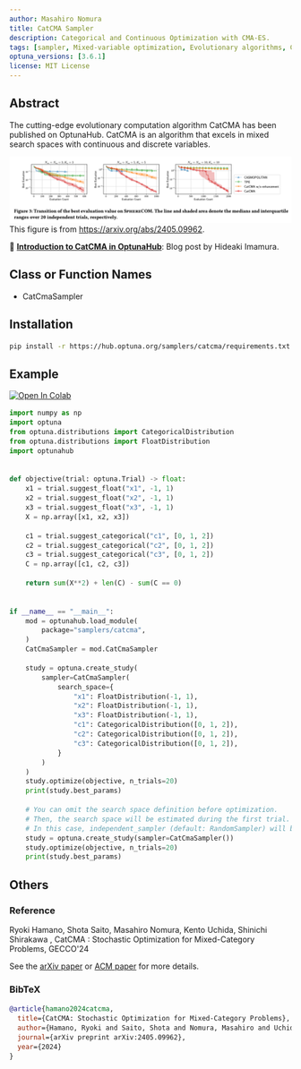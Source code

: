 ```yaml
---
author: Masahiro Nomura
title: CatCMA Sampler
description: Categorical and Continuous Optimization with CMA-ES.
tags: [sampler, Mixed-variable optimization, Evolutionary algorithms, CMA-ES]
optuna_versions: [3.6.1]
license: MIT License
---
```


## Abstract

The cutting-edge evolutionary computation algorithm CatCMA has been published on OptunaHub.
CatCMA is an algorithm that excels in mixed search spaces with continuous and discrete variables.

![The performance comparison results of CatCMA and other algorithms](images/catcma-performance.png)
This figure is from https://arxiv.org/abs/2405.09962.

📝 [**Introduction to CatCMA in OptunaHub**](https://medium.com/optuna/introduction-to-catcma-in-optunahub-ffa316309cb8): Blog post by Hideaki Imamura.

## Class or Function Names

- CatCmaSampler

## Installation

```bash
pip install -r https://hub.optuna.org/samplers/catcma/requirements.txt
```

## Example

[![Open In Colab](https://colab.research.google.com/assets/colab-badge.svg)](https://colab.research.google.com/github/optuna/optunahub-registry/blob/main/package/samplers/catcma/example.ipynb)

```python
import numpy as np
import optuna
from optuna.distributions import CategoricalDistribution
from optuna.distributions import FloatDistribution
import optunahub


def objective(trial: optuna.Trial) -> float:
    x1 = trial.suggest_float("x1", -1, 1)
    x2 = trial.suggest_float("x2", -1, 1)
    x3 = trial.suggest_float("x3", -1, 1)
    X = np.array([x1, x2, x3])

    c1 = trial.suggest_categorical("c1", [0, 1, 2])
    c2 = trial.suggest_categorical("c2", [0, 1, 2])
    c3 = trial.suggest_categorical("c3", [0, 1, 2])
    C = np.array([c1, c2, c3])

    return sum(X**2) + len(C) - sum(C == 0)


if __name__ == "__main__":
    mod = optunahub.load_module(
        package="samplers/catcma",
    )
    CatCmaSampler = mod.CatCmaSampler

    study = optuna.create_study(
        sampler=CatCmaSampler(
            search_space={
                "x1": FloatDistribution(-1, 1),
                "x2": FloatDistribution(-1, 1),
                "x3": FloatDistribution(-1, 1),
                "c1": CategoricalDistribution([0, 1, 2]),
                "c2": CategoricalDistribution([0, 1, 2]),
                "c3": CategoricalDistribution([0, 1, 2]),
            }
        )
    )
    study.optimize(objective, n_trials=20)
    print(study.best_params)

    # You can omit the search space definition before optimization.
    # Then, the search space will be estimated during the first trial.
    # In this case, independent_sampler (default: RandomSampler) will be used instead of the CatCma algorithm for the first trial.
    study = optuna.create_study(sampler=CatCmaSampler())
    study.optimize(objective, n_trials=20)
    print(study.best_params)
```

## Others

### Reference

Ryoki Hamano, Shota Saito, Masahiro Nomura, Kento Uchida, Shinichi Shirakawa , CatCMA : Stochastic Optimization for Mixed-Category Problems, GECCO'24

See the [arXiv paper](https://arxiv.org/abs/2405.09962) or [ACM paper](https://doi.org/10.1145/3638529.3654198) for more details.

### BibTeX

```bibtex
@article{hamano2024catcma,
  title={CatCMA: Stochastic Optimization for Mixed-Category Problems},
  author={Hamano, Ryoki and Saito, Shota and Nomura, Masahiro and Uchida, Kento and Shirakawa, Shinichi},
  journal={arXiv preprint arXiv:2405.09962},
  year={2024}
}
```

